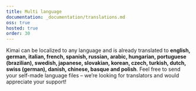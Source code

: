```yaml
---
title: Multi language
documentation: _documentation/translations.md
oss: true
hosted: true
order: 30
---
```


Kimai can be localized to any language and is already translated to **english, german, italian, french, spanish, russian, arabic, hungarian, portuguese (brazilian), swedish, japanese, slovakian, korean, czech, turkish, dutch, swiss (german), danish, chinese, basque and polish**.
Feel free to send your self-made language files – we’re looking for translators and would appreciate your support!

